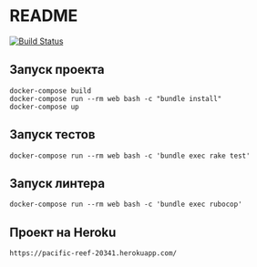 # README

[![Build Status](https://img.shields.io/endpoint.svg?url=https%3A%2F%2Factions-badge.atrox.dev%2FHolyHol%2Fexpenses_tracking%2Fbadge%3Fref%3Dmain&style=for-the-badge)](https://actions-badge.atrox.dev/HolyHol/expenses_tracking/goto?ref=main)

## Запуск проекта

```
docker-compose build
docker-compose run --rm web bash -c "bundle install"
docker-compose up 

```

## Запуск тестов

```
docker-compose run --rm web bash -c 'bundle exec rake test'
```

## Запуск линтера

```
docker-compose run --rm web bash -c 'bundle exec rubocop'
```

## Проект на Heroku

```
https://pacific-reef-20341.herokuapp.com/
```